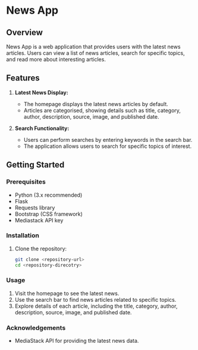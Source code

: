 # News App

## Overview

News App is a web application that provides users with the latest news articles. Users can view a list of news articles, search for specific topics, and read more about interesting articles.

## Features

1. **Latest News Display:**
   - The homepage displays the latest news articles by default.
   - Articles are categorised, showing details such as title, category, author, description, source, image, and published date.

2. **Search Functionality:**
   - Users can perform searches by entering keywords in the search bar.
   - The application allows users to search for specific topics of interest.

## Getting Started

### Prerequisites

- Python (3.x recommended)
- Flask
- Requests library
- Bootstrap (CSS framework)
- Mediastack API key

### Installation

1. Clone the repository:

   ```bash
   git clone <repository-url>
   cd <repository-direcotry>


### Usage
1. Visit the homepage to see the latest news.
2. Use the search bar to find news articles related to specific topics.
3. Explore details of each article, including the title, category, author, description, source, image, and published date.

### Acknowledgements
- MediaStack API for providing the latest news data.